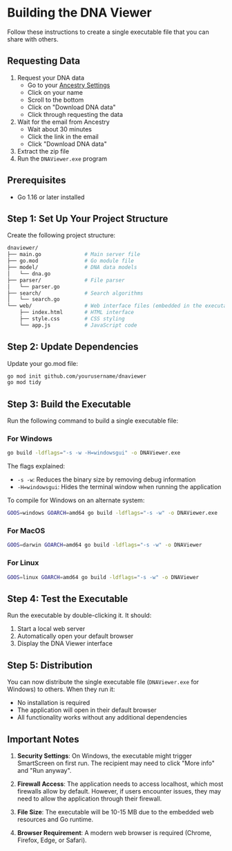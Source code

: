 # Building the DNA Viewer

Follow these instructions to create a single executable file that you can share with others.

## Requesting Data

1. Request your DNA data
   - Go to your [Ancestry Settings](https://www.ancestry.com/dna/settings)
   - Click on your name
   - Scroll to the bottom
   - Click on "Download DNA data"
   - Click through requesting the data
2. Wait for the email from Ancestry
   - Wait about 30 minutes
   - Click the link in the email
   - Click "Download DNA data"
3. Extract the zip file
4. Run the `DNAViewer.exe` program

## Prerequisites

- Go 1.16 or later installed

## Step 1: Set Up Your Project Structure

Create the following project structure:

```sh
dnaviewer/
├── main.go              # Main server file
├── go.mod               # Go module file
├── model/               # DNA data models
│   └── dna.go           
├── parser/              # File parser
│   └── parser.go        
├── search/              # Search algorithms
│   └── search.go        
└── web/                 # Web interface files (embedded in the executable)
    ├── index.html       # HTML interface
    ├── style.css        # CSS styling
    └── app.js           # JavaScript code
```

## Step 2: Update Dependencies

Update your go.mod file:

```bash
go mod init github.com/yourusername/dnaviewer
go mod tidy
```

## Step 3: Build the Executable

Run the following command to build a single executable file:

### For Windows

```bash
go build -ldflags="-s -w -H=windowsgui" -o DNAViewer.exe
```

The flags explained:

- `-s -w`: Reduces the binary size by removing debug information
- `-H=windowsgui`: Hides the terminal window when running the application

To compile for Windows on an alternate system:

```bash
GOOS=windows GOARCH=amd64 go build -ldflags="-s -w" -o DNAViewer.exe
```

### For MacOS

```bash
GOOS=darwin GOARCH=amd64 go build -ldflags="-s -w" -o DNAViewer
```

### For Linux

```bash
GOOS=linux GOARCH=amd64 go build -ldflags="-s -w" -o DNAViewer
```

## Step 4: Test the Executable

Run the executable by double-clicking it. It should:

1. Start a local web server
2. Automatically open your default browser
3. Display the DNA Viewer interface

## Step 5: Distribution

You can now distribute the single executable file (`DNAViewer.exe` for Windows) to others. When they run it:

- No installation is required
- The application will open in their default browser
- All functionality works without any additional dependencies

## Important Notes

1. **Security Settings**: On Windows, the executable might trigger SmartScreen on first run. The recipient may need to click "More info" and "Run anyway".

2. **Firewall Access**: The application needs to access localhost, which most firewalls allow by default. However, if users encounter issues, they may need to allow the application through their firewall.

3. **File Size**: The executable will be 10-15 MB due to the embedded web resources and Go runtime.

4. **Browser Requirement**: A modern web browser is required (Chrome, Firefox, Edge, or Safari).
